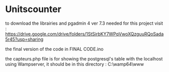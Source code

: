 # Unitscounter
to download the librairies and pgadmin 4 ver 7.3  needed for this project visit : https://drive.google.com/drive/folders/1StSirbKY7WPqVwoXQzguuRQoSada5r45?usp=sharing

the final version of the code in FINAL CODE.ino

the capteurs.php file is for showing the postgresql's table with the localhost using Wampserver, it should be in this directory :  C:\wamp64\www 
